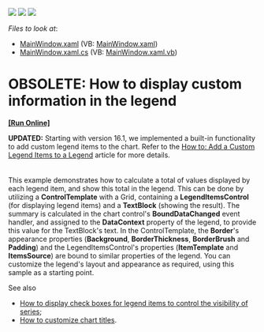 <!-- default badges list -->
![](https://img.shields.io/endpoint?url=https://codecentral.devexpress.com/api/v1/VersionRange/134061419/10.1.5%2B)
[![](https://img.shields.io/badge/Open_in_DevExpress_Support_Center-FF7200?style=flat-square&logo=DevExpress&logoColor=white)](https://supportcenter.devexpress.com/ticket/details/E2409)
[![](https://img.shields.io/badge/📖_How_to_use_DevExpress_Examples-e9f6fc?style=flat-square)](https://docs.devexpress.com/GeneralInformation/403183)
<!-- default badges end -->
<!-- default file list -->
*Files to look at*:

* [MainWindow.xaml](./CS/MainWindow.xaml) (VB: [MainWindow.xaml](./VB/MainWindow.xaml))
* [MainWindow.xaml.cs](./CS/MainWindow.xaml.cs) (VB: [MainWindow.xaml.vb](./VB/MainWindow.xaml.vb))
<!-- default file list end -->
# OBSOLETE: How to display custom information in the legend
<!-- run online -->
**[[Run Online]](https://codecentral.devexpress.com/e2409)**
<!-- run online end -->


<p><strong>UPDATED:</strong> Starting with version 16.1, we implemented a built-in functionality to add custom legend items to the chart. Refer to the <a href="https://documentation.devexpress.com/WPF/116013/Controls-and-Libraries/Charts-Suite/Chart-Control/Examples/Chart-Elements/How-to-Add-a-Custom-Legend-Items-to-a-Legend">How to: Add a Custom Legend Items to a Legend</a> article for more details.<br><br><br>This example demonstrates how to calculate a total of values displayed by each legend item, and show this total in the legend. This can be done by utilizing a <strong>ControlTemplate</strong> with a Grid, containing a <strong>LegendItemsControl</strong> (for displaying legend items) and a <strong>TextBlock</strong> (showing the result). The summary is calculated in the chart control's <strong>BoundDataChanged</strong> event handler, and assigned to the <strong>DataContext</strong> property of the legend, to provide this value for the TextBlock's text. In the ControlTemplate, the <strong>Border</strong>'s appearance properties (<strong>Background</strong>, <strong>BorderThickness</strong>, <strong>BorderBrush</strong> and <strong>Padding</strong>) and the LegendItemsControl's properties (<strong>ItemTemplate</strong> and <strong>ItemsSource</strong>) are bound to similar properties of the legend. You can customize the legend's layout and appearance as required, using this sample as a starting point.</p>
<p>See also

* <a href="https://www.devexpress.com/Support/Center/p/E2842">How to display check boxes for legend items to control the visibility of series</a>;
* <a href="https://www.devexpress.com/Support/Center/p/E1914">How to customize chart titles</a>.</p>

<br/>


